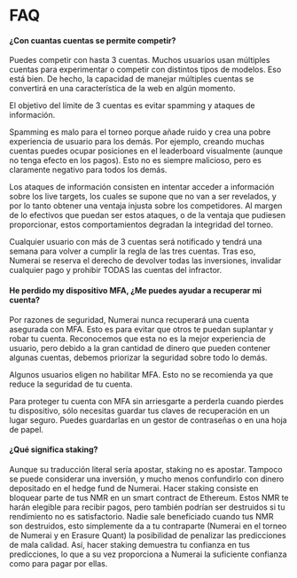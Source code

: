 # FAQ

#### ¿Con cuantas cuentas se permite competir?

Puedes competir con hasta 3 cuentas. Muchos usuarios usan múltiples cuentas para experimentar o competir con distintos tipos de modelos. Eso está bien. De hecho, la capacidad de manejar múltiples cuentas se convertirá en una característica de la web en algún momento.

El objetivo del límite de 3 cuentas es evitar spamming y ataques de información.

Spamming es malo para el torneo porque añade ruido y crea una pobre experiencia de usuario para los demás. Por ejemplo, creando muchas cuentas puedes ocupar posiciones en el leaderboard visualmente \(aunque no tenga efecto en los pagos\). Esto no es siempre malicioso, pero es claramente negativo para todos los demás.

Los ataques de información consisten en intentar acceder a información sobre los live targets, los cuales se supone que no van a ser revelados, y por lo tanto obtener una ventaja injusta sobre los competidores. Al margen de lo efectivos que puedan ser estos ataques, o de la ventaja que pudiesen proporcionar, estos comportamientos degradan la integridad del torneo.

Cualquier usuario con más de 3 cuentas será notificado y tendrá una semana para volver a cumplir la regla de las tres cuentas. Tras eso, Numerai se reserva el derecho de devolver todas las inversiones, invalidar cualquier pago y prohibir TODAS las cuentas del infractor.

#### He perdido my dispositivo MFA, ¿Me puedes ayudar a recuperar mi cuenta?

Por razones de seguridad, Numerai nunca recuperará una cuenta asegurada con MFA. Esto es para evitar que otros te puedan suplantar y robar tu cuenta. Reconocemos que esta no es la mejor experiencia de usuario, pero debido a la gran cantidad de dinero que pueden contener algunas cuentas, debemos priorizar la seguridad sobre todo lo demás.

Algunos usuarios eligen no habilitar MFA. Esto no se recomienda ya que reduce la seguridad de tu cuenta.

Para proteger tu cuenta con MFA sin arriesgarte a perderla cuando pierdes tu dispositivo, sólo necesitas guardar tus claves de recuperación en un lugar seguro. Puedes guardarlas en un gestor de contraseñas o en una hoja de papel.

#### ¿Qué significa staking?

Aunque su traducción literal sería apostar, staking no es apostar. Tampoco se puede considerar una inversión, y mucho menos confundirlo con dinero depositado en el hedge fund de Numerai. Hacer staking consiste en bloquear parte de tus NMR en un smart contract de Ethereum. Estos NMR te harán elegible para recibir pagos, pero también podrían ser destruidos si tu rendimiento no es satisfactorio. Nadie sale beneficiado cuando tus NMR son destruidos, esto simplemente da a tu contraparte \(Numerai en el torneo de Numerai y en Erasure Quant\) la posibilidad de penalizar las predicciones de mala calidad. Así, hacer staking demuestra tu confianza en tus predicciones, lo que a su vez proporciona a Numerai la suficiente confianza como para pagar por ellas.

